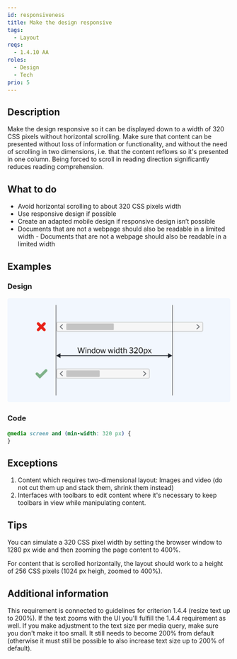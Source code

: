 ```yaml
---
id: responsiveness
title: Make the design responsive
tags:
  - Layout
reqs:
  - 1.4.10 AA
roles:
  - Design
  - Tech
prio: 5
---
```


## Description

Make the design responsive so it can be displayed down to a width of 320 CSS pixels without horizontal scrolling. Make sure that content can be presented without loss of information or functionality, and without the need of scrolling in two dimensions, i.e. that the content reflows so it's presented in one column. Being forced to scroll in reading direction significantly reduces reading comprehension.

## What to do

- Avoid horizontal scrolling to about 320 CSS pixels width
- Use responsive design if possible
- Create an adapted mobile design if responsive design isn’t possible
- Documents that are not a webpage should also be readable in a limited width - Documents that are not a webpage should also be readable in a limited width

## Examples

### Design

![Example showing that a scroll bar should not stretch outside the window width](https://github.com/daresaydigital/a11ychecklist/blob/master/static/img/responsiveness.png?raw=true)

### Code

```css
@media screen and (min-width: 320 px) {
}
```

## Exceptions

1. Content which requires two-dimensional layout: Images and video (do not cut them up and stack them, shrink them instead)
2. Interfaces with toolbars to edit content where it's necessary to keep toolbars in view while manipulating content.

## Tips

You can simulate a 320 CSS pixel width by setting the browser window to 1280 px wide and then zooming the page content to 400%.

For content that is scrolled horizontally, the layout should work to a height of 256 CSS pixels (1024 px heigh, zoomed to 400%).

## Additional information

This requirement is connected to guidelines for criterion 1.4.4 (resize text up to 200%). If the text zooms with the UI you'll fulfill the 1.4.4 requirement as well. If you make adjustment to the text size per media query, make sure you don't make it too small. It still needs to become 200% from default (otherwise it must still be possible to also increase text size up to 200% of default).
